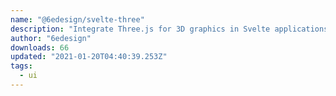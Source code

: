 ```yaml
---
name: "@6edesign/svelte-three"
description: "Integrate Three.js for 3D graphics in Svelte applications."
author: "6edesign"
downloads: 66
updated: "2021-01-20T04:40:39.253Z"
tags: 
  - ui
---
```

